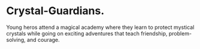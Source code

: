 # Crystal-Guardians.
Young heros attend a magical academy where they learn to protect mystical crystals while going on exciting adventures that teach friendship, problem-solving, and courage.
